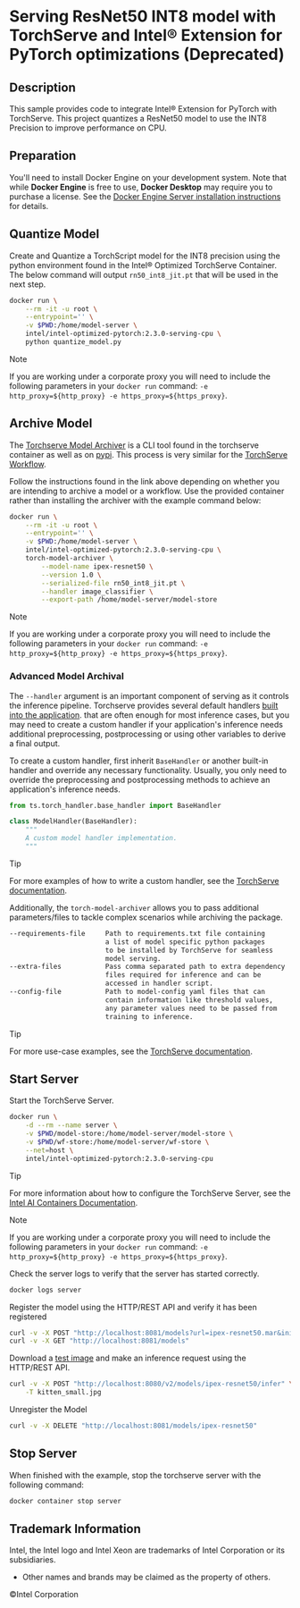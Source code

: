 # Serving ResNet50 INT8 model with TorchServe and Intel® Extension for PyTorch optimizations (Deprecated)

## Description
This sample provides code to integrate Intel® Extension for PyTorch with TorchServe. This project quantizes a ResNet50 model to use the INT8 Precision to improve performance on CPU.

## Preparation
You'll need to install Docker Engine on your development system. Note that while **Docker Engine** is free to use, **Docker Desktop** may require you to purchase a license. See the [Docker Engine Server installation instructions](https://docs.docker.com/engine/install/#server) for details.

## Quantize Model
Create and Quantize a TorchScript model for the INT8 precision using the python environment found in the Intel® Optimized TorchServe Container. The below command will output `rn50_int8_jit.pt` that will be used in the next step.

```bash
docker run \
    --rm -it -u root \
    --entrypoint='' \
    -v $PWD:/home/model-server \
    intel/intel-optimized-pytorch:2.3.0-serving-cpu \
    python quantize_model.py
```

> [!NOTE]
> If you are working under a corporate proxy you will need to include the following parameters in your `docker run` command: `-e http_proxy=${http_proxy} -e https_proxy=${https_proxy}`.

## Archive Model
The [Torchserve Model Archiver](https://github.com/pytorch/serve/blob/master/model-archiver/README.md) is a CLI tool found in the torchserve container as well as on [pypi](https://pypi.org/project/torch-model-archiver/). This process is very similar for the [TorchServe Workflow](https://github.com/pytorch/serve/tree/master/workflow-archiver).

Follow the instructions found in the link above depending on whether you are intending to archive a model or a workflow. Use the provided container rather than installing the archiver with the example command below:

```bash
docker run \
    --rm -it -u root \
    --entrypoint='' \
    -v $PWD:/home/model-server \
    intel/intel-optimized-pytorch:2.3.0-serving-cpu \
    torch-model-archiver \
        --model-name ipex-resnet50 \
        --version 1.0 \
        --serialized-file rn50_int8_jit.pt \
        --handler image_classifier \
        --export-path /home/model-server/model-store
```

> [!NOTE]
> If you are working under a corporate proxy you will need to include the following parameters in your `docker run` command: `-e http_proxy=${http_proxy} -e https_proxy=${https_proxy}`.

### Advanced Model Archival
The `--handler` argument is an important component of serving as it controls the inference pipeline. Torchserve provides several default handlers [built into the application](https://pytorch.org/serve/default_handlers.html#torchserve-default-inference-handlers). that are often enough for most inference cases, but you may need to create a custom handler if your application's inference needs additional preprocessing, postprocessing or using other variables to derive a final output. 

To create a custom handler, first inherit `BaseHandler` or another built-in handler and override any necessary functionality. Usually, you only need to override the preprocessing and postprocessing methods to achieve an application's inference needs.

```python
from ts.torch_handler.base_handler import BaseHandler

class ModelHandler(BaseHandler):
    """
    A custom model handler implementation.
    """
```

> [!TIP]
> For more examples of how to write a custom handler, see the [TorchServe documentation](https://github.com/pytorch/serve/blob/master/docs/custom_service.md).

Additionally, the `torch-model-archiver` allows you to pass additional parameters/files to tackle complex scenarios while archiving the package. 

```txt
--requirements-file     Path to requirements.txt file containing
                        a list of model specific python packages
                        to be installed by TorchServe for seamless 
                        model serving.
--extra-files           Pass comma separated path to extra dependency
                        files required for inference and can be
                        accessed in handler script.
--config-file           Path to model-config yaml files that can
                        contain information like threshold values,
                        any parameter values need to be passed from
                        training to inference.
```

> [!TIP]
> For more use-case examples, see the [TorchServe documentation](https://github.com/pytorch/serve/tree/master/examples).

## Start Server
Start the TorchServe Server.

```bash
docker run \
    -d --rm --name server \
    -v $PWD/model-store:/home/model-server/model-store \
    -v $PWD/wf-store:/home/model-server/wf-store \
    --net=host \
    intel/intel-optimized-pytorch:2.3.0-serving-cpu
```

> [!TIP]
> For more information about how to configure the TorchServe Server, see the [Intel AI Containers Documentation](https://github.com/intel/ai-containers/tree/main/pytorch/serving).

> [!NOTE]
> If you are working under a corporate proxy you will need to include the following parameters in your `docker run` command: `-e http_proxy=${http_proxy} -e https_proxy=${https_proxy}`.

Check the server logs to verify that the server has started correctly.

```bash
docker logs server
```

Register the model using the HTTP/REST API and verify it has been registered

```bash
curl -v -X POST "http://localhost:8081/models?url=ipex-resnet50.mar&initial_workers=1"
curl -v -X GET "http://localhost:8081/models"
```

Download a [test image](https://raw.githubusercontent.com/pytorch/serve/master/docs/images/kitten_small.jpg) and make an inference request using the HTTP/REST API.

```bash
curl -v -X POST "http://localhost:8080/v2/models/ipex-resnet50/infer" \
    -T kitten_small.jpg
```

Unregister the Model

```bash
curl -v -X DELETE "http://localhost:8081/models/ipex-resnet50"
```

## Stop Server
When finished with the example, stop the torchserve server with the following command:

```bash
docker container stop server
```

## Trademark Information
Intel, the Intel logo and Intel Xeon are trademarks of Intel Corporation or its subsidiaries.
* Other names and brands may be claimed as the property of others.

&copy;Intel Corporation
